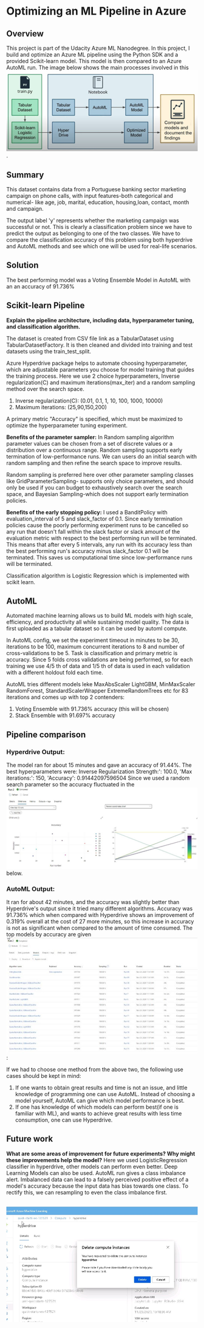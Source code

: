 
# Optimizing an ML Pipeline in Azure

## Overview
This project is part of the Udacity Azure ML Nanodegree.
In this project, I build and optimize an Azure ML pipeline using the Python SDK and a provided Scikit-learn model.
This model is then compared to an Azure AutoML run.
The image below shows the main processes involved in this ![project](images/img.JPG).

## Summary
This dataset contains data from a Portuguese banking sector marketing campaign on phone calls, with input features-both 
categorical and numerical- like age, job, marital, education, housing,loan, contact, month and campaign.
 
The output label 'y' represents whether the marketing campaign was successful or not. This is clearly a classification problem since we have to predict the output as belonging to one of the two classes. We have to compare the classification accuracy of this problem using both hyperdrive and AutoML methods and see which one will be used for real-life scenarios.

## Solution
The best performing model was a Voting Ensemble Model in AutoML with an an accuracy of 91.736%

## Scikit-learn Pipeline
**Explain the pipeline architecture, including data, hyperparameter tuning, and classification algorithm.**

The dataset is created from CSV file link as a TabularDataset using TabularDatasetFactory. It is then cleaned and divided into training 
and test datasets using the train_test_split.

Azure Hyperdrive package helps to automate choosing  hyperparameter, which are adjustable parameters you choose for model training that guides the training process. Here we use 2 choice hyperparameters, Inverse regularization(C) and maximum iterations(max_iter) and a random sampling method over the search space.

1. Inverse regularization(C): (0.01, 0.1, 1, 10, 100, 1000, 10000) 
2. Maximum iterations: (25,90,150,200)

A primary metric "Accuracy" is specified, which must be maximized to optimize the hyperparameter tuning experiment.

**Benefits of the parameter sampler:** 
In Random sampling algorithm parameter values can be chosen from a set of discrete values or a distribution over a continuous range.
Random sampling supports early termination of low-performance runs. We can  users do an initial search with random sampling and then refine the search space to improve results.

Random sampling is preferred here over other parameter sampling classes like GridParameterSampling- supports only choice parameters, and 
should only be used if you can budget to exhaustively search over the search space, and  Bayesian Sampling-which does not support early termination policies. 



**Benefits of the early stopping policy:**
I used a BanditPolicy with evaluation_interval of 5 and slack_factor of 0.1. 
Since early termination policies cause the poorly performing experiment runs to be cancelled so any run 
that doesn't fall within the slack factor or slack amount of the evaluation metric with respect to the best performing run will be terminated. This means that after every 5 intervals, any run with its accuracy less than the best performing run's accuracy 
minus slack_factor 0.1 will be terminated.
This saves us computational time since low-performance runs will be terminated.

Classification algorithm is Logistic Regression which is implemented with scikit learn.

## AutoML
 

Automated machine learning allows us to build ML models with high scale, efficiency, and productivity all while sustaining model quality. 
The data is first uploaded as a tabular dataset so it can be used by automl compute.

In AutoML config, we set the  experiment timeout in minutes to be 30, iterations to be 100, maximum concurrent iterations to 8 and
number of cross-validations to be 5. Task is classification and primary metric is accuracy. Since 5 folds cross validations are being performed, so for each training we use 4/5 th of data and 1/5 th of data is used in each validation with a different holdout fold each time.


AutoML tries different models leke MaxAbsScaler LightGBM, MinMaxScaler RandomForest, StandardScalerWrapper ExtremeRandomTrees etc 
for 83 iterations and comes up with top 2 contenders:
1. Voting Ensemble with 91.736% accuracy (this will be chosen)
2. Stack Ensemble with 91.697% accuracy

## Pipeline comparison

### Hyperdrive Output:
The model ran for about 15 minutes and gave an accuracy of 91.44%.
The best hyperparameters were:
  Inverse Regularization Strength:': 100.0,
 'Max iterations:': 150,
 'Accuracy': 0.91442097596504
Since we used a random search parameter so the accuracy fluctuated in the ![figure](images/img2.JPG) below.

### AutoML Output:
It ran for about 42 minutes, and the accuracy was slightly better than Hyperdrive's output since it tried many different
algorithms.
Accuracy was 91.736% which when compared with Hyperdrive shows an improvement of 0.319% overall at the cost of 27 more minutes,
so this increase in accuracy is not as significant when compared to the amount of time consumed.
The top models by accuracy are given ![below](images/img3.JPG):

If we had to choose one method from the above two, the following use cases should be kept in mind:
1. If one wants to obtain great results and time is not an issue, and little knowledge of programming one can use AutoML. Instead of 
choosing a model yourself, AutoML can give which model performance is best.
2. If one has knowledge of which models can perform best(if one is familiar with ML), and wants to achieve great results with less time
consumption, one can use Hyperdrive.



## Future work
**What are some areas of improvement for future experiments? Why might these improvements help the model?**
 Here we used LogisticRegression classifier in hyperdrive, other models can perform even better.
 Deep Learning Models can also be used.
 AutoML run gives a class imbalance alert. Imbalanced data can lead to a falsely perceived positive effect of
 a model's accuracy because the input data has bias towards one class.
 To rectify this, we can resampling to even the class imbalance first.
## ![Proof of cluster clean up](images/del.JPG)

